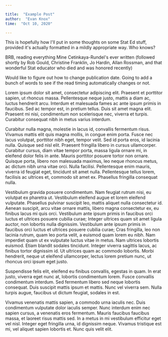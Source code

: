 ```yaml
---

title:  "Example Post"
author:  "Evan Knox"
time:  "Oct 10, 2020"

---
```


This is hopefully how I'll put in some thoughts on some Stat Ed stuff, provided it's actually formatted in a mildly appropriate way.  Who knows?

BRB, reading everything Mine Cetinkaya-Rundel's ever written (followed shortly by Rob Gould, Christine Franklin, Jo Hardin, Allan Rossman, and that wonderful Stat educator who died and was honored recently)

Would like to figure out how to change publication date.  Going to add a bunch of words to see if the read timing automatically changes or not.

Lorem ipsum dolor sit amet, consectetur adipiscing elit. Praesent et porttitor sapien, ut rhoncus massa. Pellentesque neque justo, mattis a diam ac, luctus hendrerit arcu. Interdum et malesuada fames ac ante ipsum primis in faucibus. Sed ac tempor est, in pretium tellus. Duis sit amet magna elit. Praesent mi nisi, condimentum non scelerisque nec, viverra et turpis. Curabitur consequat nibh in metus varius interdum.

Curabitur nulla magna, molestie in lacus id, convallis fermentum risus. Vivamus mattis elit quis magna mollis, in congue enim porta. Fusce nec lacus volutpat, porttitor nibh eget, tempor velit. Sed id porta eros, id lacinia nulla. Quisque sed nisl elit. Praesent fringilla libero in cursus ullamcorper. Curabitur cursus, diam vitae tempor porta, massa ligula ornare mi, in eleifend dolor felis in ante. Mauris porttitor posuere tortor non ornare. Quisque porta, libero non malesuada maximus, leo neque rhoncus metus, ac dictum nibh urna vitae orci. Nulla facilisi. Pellentesque enim mauris, viverra id feugiat eget, tincidunt sit amet nulla. Pellentesque tellus lorem, facilisis ac ultrices et, commodo sit amet ex. Phasellus fringilla consequat nulla.

Vestibulum gravida posuere condimentum. Nam feugiat rutrum nisi, eu volutpat ex pharetra ut. Vestibulum eleifend augue et lorem eleifend vulputate. Phasellus pulvinar suscipit leo, mattis aliquet nulla consectetur id. Aenean suscipit, arcu vitae ornare mattis, libero magna consectetur ex, eu finibus lacus mi quis orci. Vestibulum ante ipsum primis in faucibus orci luctus et ultrices posuere cubilia curae; Integer ultrices quam sit amet ligula auctor, non lobortis nulla dignissim. Vestibulum ante ipsum primis in faucibus orci luctus et ultrices posuere cubilia curae; Cras fringilla, leo non lacinia rutrum, quam leo porta velit, a euismod quam lorem eu nibh. Nam imperdiet quam ut ex vulputate luctus vitae in metus. Nam ultrices lobortis euismod. Etiam blandit sodales tincidunt. Integer viverra sagittis lacus, ac finibus tortor dignissim id. Ut ultrices quam ac commodo lobortis. Morbi hendrerit, neque ut eleifend ullamcorper, lectus lorem pretium nunc, ut rhoncus orci ipsum eget justo.

Suspendisse felis elit, eleifend eu finibus convallis, egestas in quam. In erat justo, viverra eget nunc at, lobortis condimentum lorem. Fusce convallis condimentum interdum. Sed fermentum libero sed neque lobortis consequat. Duis suscipit mattis ipsum et mattis. Nunc vel viverra sem. Nulla turpis augue, faucibus ut dictum feugiat, sodales in est.

Vivamus venenatis mattis sapien, a commodo urna iaculis nec. Duis condimentum vulputate dolor iaculis semper. Nunc interdum enim nec sapien cursus, a venenatis eros fermentum. Mauris faucibus faucibus massa, et laoreet risus mattis sed. In a metus in mi vestibulum efficitur eget vel nisl. Integer eget fringilla urna, id dignissim neque. Vivamus tristique est mi, vel aliquet sapien lobortis et. Nunc quis velit elit.